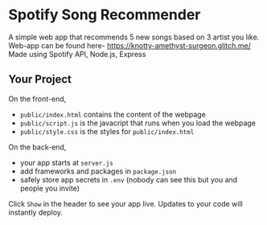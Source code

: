 # Spotify Song Recommender

A simple web app that recommends 5 new songs based on 3 artist you like. 
Web-app can be found here- https://knotty-amethyst-surgeon.glitch.me/
Made using Spotify API, Node.js, Express

## Your Project

On the front-end,

- `public/index.html` contains the content of the webpage
- `public/script.js` is the javacript that runs when you load the webpage
- `public/style.css` is the styles for `public/index.html`

On the back-end,

- your app starts at `server.js`
- add frameworks and packages in `package.json`
- safely store app secrets in `.env` (nobody can see this but you and people you invite)

Click `Show` in the header to see your app live. Updates to your code will instantly deploy.
